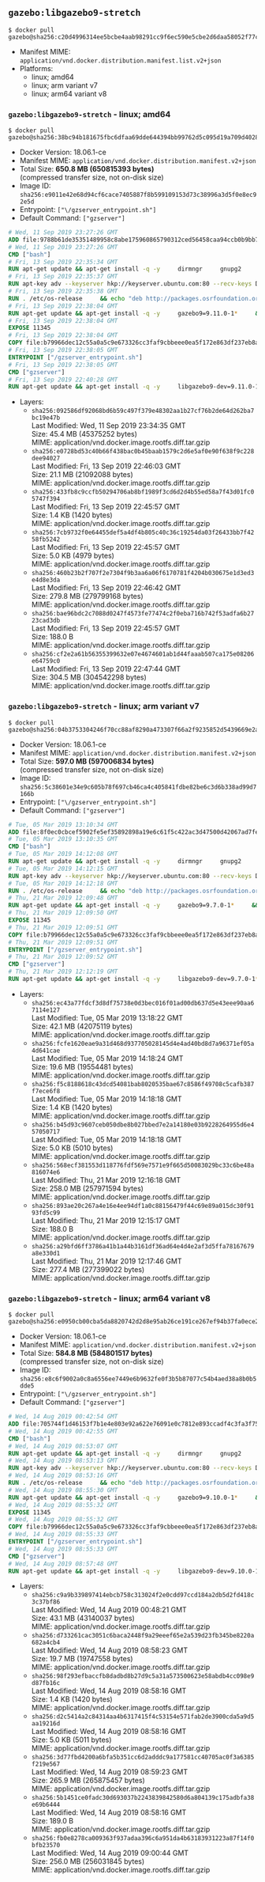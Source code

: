 ## `gazebo:libgazebo9-stretch`

```console
$ docker pull gazebo@sha256:c20d4996314ee5bcbe4aab98291cc9f6ec590e5cbe2d6daa58052f77c738d7ff
```

-	Manifest MIME: `application/vnd.docker.distribution.manifest.list.v2+json`
-	Platforms:
	-	linux; amd64
	-	linux; arm variant v7
	-	linux; arm64 variant v8

### `gazebo:libgazebo9-stretch` - linux; amd64

```console
$ docker pull gazebo@sha256:38bc94b181675fbc6dfaa69dde644394bb99762d5c095d19a709d40288ae7569
```

-	Docker Version: 18.06.1-ce
-	Manifest MIME: `application/vnd.docker.distribution.manifest.v2+json`
-	Total Size: **650.8 MB (650815393 bytes)**  
	(compressed transfer size, not on-disk size)
-	Image ID: `sha256:e9011e42e68d94cf6cace7405887f8b599109153d73c38996a3d5f0e8ec92e5d`
-	Entrypoint: `["\/gzserver_entrypoint.sh"]`
-	Default Command: `["gzserver"]`

```dockerfile
# Wed, 11 Sep 2019 23:27:26 GMT
ADD file:9788b61de35351489958c8abe175960865790312ced56458caa94ccb0b9bb757 in / 
# Wed, 11 Sep 2019 23:27:26 GMT
CMD ["bash"]
# Fri, 13 Sep 2019 22:35:34 GMT
RUN apt-get update && apt-get install -q -y     dirmngr     gnupg2     lsb-release     && rm -rf /var/lib/apt/lists/*
# Fri, 13 Sep 2019 22:35:37 GMT
RUN apt-key adv --keyserver hkp://keyserver.ubuntu.com:80 --recv-keys D2486D2DD83DB69272AFE98867170598AF249743
# Fri, 13 Sep 2019 22:35:38 GMT
RUN . /etc/os-release     && echo "deb http://packages.osrfoundation.org/gazebo/$ID-stable `lsb_release -sc` main" > /etc/apt/sources.list.d/gazebo-latest.list
# Fri, 13 Sep 2019 22:38:04 GMT
RUN apt-get update && apt-get install -q -y     gazebo9=9.11.0-1*     && rm -rf /var/lib/apt/lists/*
# Fri, 13 Sep 2019 22:38:04 GMT
EXPOSE 11345
# Fri, 13 Sep 2019 22:38:04 GMT
COPY file:b79966dec12c55a0a5c9e673326cc3faf9cbbeee0ea5f172e863df237eb8a601 in / 
# Fri, 13 Sep 2019 22:38:05 GMT
ENTRYPOINT ["/gzserver_entrypoint.sh"]
# Fri, 13 Sep 2019 22:38:05 GMT
CMD ["gzserver"]
# Fri, 13 Sep 2019 22:40:28 GMT
RUN apt-get update && apt-get install -q -y     libgazebo9-dev=9.11.0-1*     && rm -rf /var/lib/apt/lists/*
```

-	Layers:
	-	`sha256:092586df92068bd6b59c497f379e48302aa1b27cf76b2de64d262ba7bc19e47b`  
		Last Modified: Wed, 11 Sep 2019 23:34:35 GMT  
		Size: 45.4 MB (45375252 bytes)  
		MIME: application/vnd.docker.image.rootfs.diff.tar.gzip
	-	`sha256:e0728bd53c40b66f438bac0b45baab1579c2d6e5af0e90f638f9c228dee94027`  
		Last Modified: Fri, 13 Sep 2019 22:46:03 GMT  
		Size: 21.1 MB (21092088 bytes)  
		MIME: application/vnd.docker.image.rootfs.diff.tar.gzip
	-	`sha256:433fb8c9ccfb50294706ab8bf1989f3cd6d2d4b55ed58a7f43d01fc05747f394`  
		Last Modified: Fri, 13 Sep 2019 22:45:57 GMT  
		Size: 1.4 KB (1420 bytes)  
		MIME: application/vnd.docker.image.rootfs.diff.tar.gzip
	-	`sha256:7cb9732f0e64455def5a4df4b805c40c36c19254da03f26433bb7f4258fb5242`  
		Last Modified: Fri, 13 Sep 2019 22:45:57 GMT  
		Size: 5.0 KB (4979 bytes)  
		MIME: application/vnd.docker.image.rootfs.diff.tar.gzip
	-	`sha256:460b23b2f707f2e7304f9b3aa6a06f6170781f4204b030675e1d3ed3e4d8e3da`  
		Last Modified: Fri, 13 Sep 2019 22:46:42 GMT  
		Size: 279.8 MB (279799168 bytes)  
		MIME: application/vnd.docker.image.rootfs.diff.tar.gzip
	-	`sha256:bae96bdc2c7088d0247f4573fe77474c2f0eba716b742f53adfa6b2723cad3db`  
		Last Modified: Fri, 13 Sep 2019 22:45:57 GMT  
		Size: 188.0 B  
		MIME: application/vnd.docker.image.rootfs.diff.tar.gzip
	-	`sha256:cf2e2a61b56355399632e07e4674601ab1d44faaab507ca175e08206e64759c0`  
		Last Modified: Fri, 13 Sep 2019 22:47:44 GMT  
		Size: 304.5 MB (304542298 bytes)  
		MIME: application/vnd.docker.image.rootfs.diff.tar.gzip

### `gazebo:libgazebo9-stretch` - linux; arm variant v7

```console
$ docker pull gazebo@sha256:04b3753304246f70cc88af8290a473307f66a2f9235852d5439669e2acbd4df4
```

-	Docker Version: 18.06.1-ce
-	Manifest MIME: `application/vnd.docker.distribution.manifest.v2+json`
-	Total Size: **597.0 MB (597006834 bytes)**  
	(compressed transfer size, not on-disk size)
-	Image ID: `sha256:5c38601e34e9c605b78f697cb46ca4c405841fdbe82be6c3d6b338ad99d7166b`
-	Entrypoint: `["\/gzserver_entrypoint.sh"]`
-	Default Command: `["gzserver"]`

```dockerfile
# Tue, 05 Mar 2019 13:10:34 GMT
ADD file:8f0ec0cbcef5902fe5ef35892898a19e6c61f5c422ac3d47500d42067ad7fef8 in / 
# Tue, 05 Mar 2019 13:10:35 GMT
CMD ["bash"]
# Tue, 05 Mar 2019 14:12:08 GMT
RUN apt-get update && apt-get install -q -y     dirmngr     gnupg2     lsb-release     && rm -rf /var/lib/apt/lists/*
# Tue, 05 Mar 2019 14:12:15 GMT
RUN apt-key adv --keyserver hkp://keyserver.ubuntu.com:80 --recv-keys D2486D2DD83DB69272AFE98867170598AF249743
# Tue, 05 Mar 2019 14:12:18 GMT
RUN . /etc/os-release     && echo "deb http://packages.osrfoundation.org/gazebo/$ID-stable `lsb_release -sc` main" > /etc/apt/sources.list.d/gazebo-latest.list
# Thu, 21 Mar 2019 12:09:48 GMT
RUN apt-get update && apt-get install -q -y     gazebo9=9.7.0-1*     && rm -rf /var/lib/apt/lists/*
# Thu, 21 Mar 2019 12:09:50 GMT
EXPOSE 11345
# Thu, 21 Mar 2019 12:09:51 GMT
COPY file:b79966dec12c55a0a5c9e673326cc3faf9cbbeee0ea5f172e863df237eb8a601 in / 
# Thu, 21 Mar 2019 12:09:51 GMT
ENTRYPOINT ["/gzserver_entrypoint.sh"]
# Thu, 21 Mar 2019 12:09:52 GMT
CMD ["gzserver"]
# Thu, 21 Mar 2019 12:12:19 GMT
RUN apt-get update && apt-get install -q -y     libgazebo9-dev=9.7.0-1*     && rm -rf /var/lib/apt/lists/*
```

-	Layers:
	-	`sha256:ec43a77fdcf3d8df75738e0d3bec016f01ad00db637d5e43eee90aa67114e127`  
		Last Modified: Tue, 05 Mar 2019 13:18:22 GMT  
		Size: 42.1 MB (42075119 bytes)  
		MIME: application/vnd.docker.image.rootfs.diff.tar.gzip
	-	`sha256:fcfe1620eae9a31d468d937705028145d4e4ad40bd8d7a96371ef05a4d641cae`  
		Last Modified: Tue, 05 Mar 2019 14:18:24 GMT  
		Size: 19.6 MB (19554481 bytes)  
		MIME: application/vnd.docker.image.rootfs.diff.tar.gzip
	-	`sha256:f5c8188618c43dcd54081bab8020535bae67c8586f49708c5cafb387f7ece6f8`  
		Last Modified: Tue, 05 Mar 2019 14:18:18 GMT  
		Size: 1.4 KB (1420 bytes)  
		MIME: application/vnd.docker.image.rootfs.diff.tar.gzip
	-	`sha256:b45d93c9607ceb050dbe8b027bbed7e2a14180e03b9228264955d6e457050717`  
		Last Modified: Tue, 05 Mar 2019 14:18:18 GMT  
		Size: 5.0 KB (5010 bytes)  
		MIME: application/vnd.docker.image.rootfs.diff.tar.gzip
	-	`sha256:568ecf381553d118776fdf569e7571e9f665d50083029bc33c6be48a816074e6`  
		Last Modified: Thu, 21 Mar 2019 12:16:18 GMT  
		Size: 258.0 MB (257971594 bytes)  
		MIME: application/vnd.docker.image.rootfs.diff.tar.gzip
	-	`sha256:893ae20c267a4e16e4ee94df1a0c88156479f44c69e89a015dc30f9193fd5c99`  
		Last Modified: Thu, 21 Mar 2019 12:15:17 GMT  
		Size: 188.0 B  
		MIME: application/vnd.docker.image.rootfs.diff.tar.gzip
	-	`sha256:a29bfd6ff3786a41b1a44b3161df36ad64e4d4e2af3d5ffa78167679a8e330d1`  
		Last Modified: Thu, 21 Mar 2019 12:17:46 GMT  
		Size: 277.4 MB (277399022 bytes)  
		MIME: application/vnd.docker.image.rootfs.diff.tar.gzip

### `gazebo:libgazebo9-stretch` - linux; arm64 variant v8

```console
$ docker pull gazebo@sha256:e0950cb00cba5da8820742d2d8e95ab26ce191ce267ef94b37fa0ece218d80c0
```

-	Docker Version: 18.06.1-ce
-	Manifest MIME: `application/vnd.docker.distribution.manifest.v2+json`
-	Total Size: **584.8 MB (584801517 bytes)**  
	(compressed transfer size, not on-disk size)
-	Image ID: `sha256:e8c6f9002a0c8a6556ee7449e6b9632fe0f3b5b87077c54b4aed38a8b0b5dde5`
-	Entrypoint: `["\/gzserver_entrypoint.sh"]`
-	Default Command: `["gzserver"]`

```dockerfile
# Wed, 14 Aug 2019 00:42:54 GMT
ADD file:705744f1d46153f7b1e4e803e92a622e76091e0c7812e893ccadf4c3fa3f7582 in / 
# Wed, 14 Aug 2019 00:42:55 GMT
CMD ["bash"]
# Wed, 14 Aug 2019 08:53:07 GMT
RUN apt-get update && apt-get install -q -y     dirmngr     gnupg2     lsb-release     && rm -rf /var/lib/apt/lists/*
# Wed, 14 Aug 2019 08:53:13 GMT
RUN apt-key adv --keyserver hkp://keyserver.ubuntu.com:80 --recv-keys D2486D2DD83DB69272AFE98867170598AF249743
# Wed, 14 Aug 2019 08:53:16 GMT
RUN . /etc/os-release     && echo "deb http://packages.osrfoundation.org/gazebo/$ID-stable `lsb_release -sc` main" > /etc/apt/sources.list.d/gazebo-latest.list
# Wed, 14 Aug 2019 08:55:30 GMT
RUN apt-get update && apt-get install -q -y     gazebo9=9.10.0-1*     && rm -rf /var/lib/apt/lists/*
# Wed, 14 Aug 2019 08:55:32 GMT
EXPOSE 11345
# Wed, 14 Aug 2019 08:55:32 GMT
COPY file:b79966dec12c55a0a5c9e673326cc3faf9cbbeee0ea5f172e863df237eb8a601 in / 
# Wed, 14 Aug 2019 08:55:33 GMT
ENTRYPOINT ["/gzserver_entrypoint.sh"]
# Wed, 14 Aug 2019 08:55:33 GMT
CMD ["gzserver"]
# Wed, 14 Aug 2019 08:57:48 GMT
RUN apt-get update && apt-get install -q -y     libgazebo9-dev=9.10.0-1*     && rm -rf /var/lib/apt/lists/*
```

-	Layers:
	-	`sha256:c9a9b339897414ebcb758c313024f2e0cdd97ccd184a2db5d2fd418c3c37bf86`  
		Last Modified: Wed, 14 Aug 2019 00:48:21 GMT  
		Size: 43.1 MB (43140037 bytes)  
		MIME: application/vnd.docker.image.rootfs.diff.tar.gzip
	-	`sha256:d733261cac3051c6baca2448f9a29eeef65e2a539d23fb345be8220a682a4cb4`  
		Last Modified: Wed, 14 Aug 2019 08:58:23 GMT  
		Size: 19.7 MB (19747558 bytes)  
		MIME: application/vnd.docker.image.rootfs.diff.tar.gzip
	-	`sha256:98f293efbaccfb8dadbd8b27d9c5a31a573500623e58abdb4cc098e9d87fb16c`  
		Last Modified: Wed, 14 Aug 2019 08:58:16 GMT  
		Size: 1.4 KB (1420 bytes)  
		MIME: application/vnd.docker.image.rootfs.diff.tar.gzip
	-	`sha256:d2c5414a2c84314aa4b6317415f4c53154e571fab2de3900cda5a9d5aa19216d`  
		Last Modified: Wed, 14 Aug 2019 08:58:16 GMT  
		Size: 5.0 KB (5011 bytes)  
		MIME: application/vnd.docker.image.rootfs.diff.tar.gzip
	-	`sha256:3d77fbd4200a6bfa5b351cc6d2adddc9a177581cc40705ac0f3a6385f219e567`  
		Last Modified: Wed, 14 Aug 2019 08:59:23 GMT  
		Size: 265.9 MB (265875457 bytes)  
		MIME: application/vnd.docker.image.rootfs.diff.tar.gzip
	-	`sha256:5b1451ce0fadc30d693037b2243839842580d6a804139c175adbfa38e69b6444`  
		Last Modified: Wed, 14 Aug 2019 08:58:16 GMT  
		Size: 189.0 B  
		MIME: application/vnd.docker.image.rootfs.diff.tar.gzip
	-	`sha256:fb0e8278ca009363f937adaa396c6a951da4b63183931223a87f14f0bfb23570`  
		Last Modified: Wed, 14 Aug 2019 09:00:44 GMT  
		Size: 256.0 MB (256031845 bytes)  
		MIME: application/vnd.docker.image.rootfs.diff.tar.gzip
